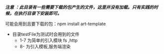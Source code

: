  ***注意 ：此目录有一些需要下载的包产生的文件，这里并没有加载。只有实践的时候，在执行目录下安装即可。***

可能会用到且要下载的包：npm install art-template



- 目录testFile为测试时会用到的文件
  + 1-7 为简单的引入模块  fs ,http
  + 8-  为引入模板,服务端渲染
